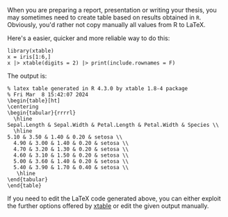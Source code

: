 When you are preparing a report, presentation or writing your thesis, you may sometimes need to create table based on results obtained in `R`. Obviously, you'd rather not copy manually all values from R to LaTeX.

Here's a easier, quicker and more reliable way to do this:

```
library(xtable)
x = iris[1:6,]
x |> xtable(digits = 2) |> print(include.rownames = F)
```

The output is:
```
% latex table generated in R 4.3.0 by xtable 1.8-4 package
% Fri Mar  8 15:42:07 2024
\begin{table}[ht]
\centering
\begin{tabular}{rrrrl}
  \hline
Sepal.Length & Sepal.Width & Petal.Length & Petal.Width & Species \\ 
  \hline
5.10 & 3.50 & 1.40 & 0.20 & setosa \\ 
  4.90 & 3.00 & 1.40 & 0.20 & setosa \\ 
  4.70 & 3.20 & 1.30 & 0.20 & setosa \\ 
  4.60 & 3.10 & 1.50 & 0.20 & setosa \\ 
  5.00 & 3.60 & 1.40 & 0.20 & setosa \\ 
  5.40 & 3.90 & 1.70 & 0.40 & setosa \\ 
   \hline
\end{tabular}
\end{table}
```

If you need to edit the LaTeX code generated above, you can either exploit the further options offered by [xtable](https://cran.r-project.org/web/packages/xtable/) or edit the given output manually.
